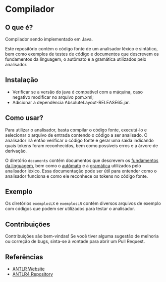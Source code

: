 # Compilador
## O que é?
Compilador sendo implementado em Java.

Este repositório contém o código fonte de um analisador léxico e sintático, bem como exemplos de testes de código e documentos que descrevem os fundamentos da linguagem, o autômato e a gramática utilizados pelo analisador.

## Instalação
- Verificar se a versão do java é compatível com a máquina, caso negativo modificar no arquivo pom.xml;
- Adicionar a dependência AbsoluteLayout-RELEASE65.jar.

## Como usar?
Para utilizar o analisador, basta compilar o código fonte, executá-lo e selecionar o arquivo de entrada contendo o código a ser analisado. O analisador irá então verificar o código fonte e gerar uma saída indicando quais tokens foram reconhecidos, bem como possíveis erros e a árvore de derivação.

O diretório `documents` contém documentos que descrevem os [fundamentos da linguagem](https://github.com/stephaniemarcolino/Compilador/blob/analisador-sintatico/documents/Express%C3%B5es%20regulares.pdf), bem como o [autômato](https://github.com/stephaniemarcolino/Compilador/blob/analisador-sintatico/documents/AFDCompleto.pdf) e a [gramática](https://github.com/stephaniemarcolino/Compilador/blob/analisador-sintatico/documents/Gram%C3%A1tica%20LR(1).pdf) utilizados pelo analisador léxico. Essa documentação pode ser útil para entender como o analisador funciona e como ele reconhece os tokens no código fonte.

## Exemplo

Os diretórios `exemplosLX` e `exemplosLR` contém diversos arquivos de exemplo com códigos que podem ser utilizados para testar o analisador.

## Contribuições

Contribuições são bem-vindas! Se você tiver alguma sugestão de melhoria ou correção de bugs, sinta-se à vontade para abrir um Pull Request.

## Referências
- [ANTLR Website](https://www.antlr.org/)
- [ANTLR4 Repository](https://github.com/antlr/antlr4)
